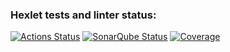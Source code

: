 ### Hexlet tests and linter status:
[![Actions Status](https://github.com/DSunShine371/java-project-71/actions/workflows/hexlet-check.yml/badge.svg)](https://github.com/DSunShine371/java-project-71/actions)
[![SonarQube Status](https://sonarcloud.io/api/project_badges/measure?project=DSunShine371_java-project-71&metric=alert_status)](https://sonarcloud.io/summary/new_code?id=DSunShine371_java-project-71)
[![Coverage](https://sonarcloud.io/api/project_badges/measure?project=DSunShine371_java-project-71&metric=coverage)](https://sonarcloud.io/summary/new_code?id=DSunShine371_java-project-71)